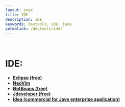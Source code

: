 ```yaml
---
layout: page
title: IDE
description: IDE
keywords: devtools, ide, java
permalink: /devtools/ide/
---
```


<br/>

# IDE:

<ul>
    <li><strong><a href="/devtools/ide/eclipse/">Eclipse (free)</a></strong></li>
    <li><strong><a href="/devtools/ide/neovim/">NeoVim</a></strong></li>
    <li><strong><a href="https://netbeans.apache.org/download/index.html" rel="nofollow">NetBeans (free)</a></strong></li>
    <li><strong><a href="http://www.oracle.com/technetwork/developer-tools/jdev/downloads/index.html" rel="nofollow">Jdeveloper (free)</a></strong></li>
    <li><strong><a href="https://www.jetbrains.com/idea/" rel="nofollow">Idea (commercial for Jave enterprise application)</a></strong></li>
</ul>
